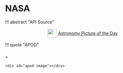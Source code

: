 # NASA

!!! abstract "API Source"
    <div style="text-align: center;align: center">
        <img src="https://api.nasa.gov/assets/img/favicons/favicon-192.png" style="width: 30px;height: auto;display: inline-block;vertical-align: middle">
        <div style="vertical-align: middle;display: inline-block;">
            <a href="https://api.nasa.gov/?search=APOD">
                Astronomy Picture of the Day
            </a>
        </div>
    </div>




!!! quote "APOD"
    <h3 style="text-align: center;font-weight:bold;" id="apod-title"></h3>
    <div style="text-align: right;font-style: italic" id="apod-date"></div>
    > <div id="apod-desc"></div>

    <div id="apod-image"></div>


<script>
  const apiUrl = `http://121.4.99.100:5708/apod`;

  fetch(apiUrl)
    .then(response => response.json())
    .then(data => {
        console.log(data);
        const img = document.createElement('img');
        img.src = data.hdurl;
        description = data.explanation;
        document.querySelector('#apod-image').appendChild(img);

        const title = document.querySelector('#apod-title');
        title.textContent = data.title;

        const date = document.querySelector('#apod-date');
        date.textContent = "Shot on " + data.date;

        const explanation = document.querySelector('#apod-desc');
        explanation.textContent = data.explanation;
    });
</script>
